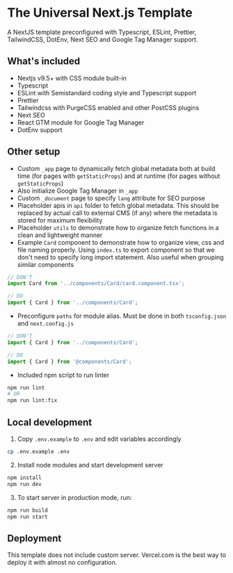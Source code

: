 # The Universal Next.js Template

A NextJS template preconfigured with Typescript, ESLint, Prettier, TailwindCSS, DotEnv, Next SEO and Google Tag Manager support.

## What's included

- Nextjs v9.5+ with CSS module built-in
- Typescript
- ESLint with Semistandard coding style and Typescript support
- Prettier
- Tailwindcss with PurgeCSS enabled and other PostCSS plugins
- Next SEO
- React GTM module for Google Tag Manager
- DotEnv support

## Other setup

- Custom `_app` page to dynamically fetch global metadata both at build time (for pages with `getStaticProps`)
and at runtime (for pages without `getStaticProps`)
- Also initialize Google Tag Manager in `_app`
- Custom `_document` page to specify `lang` attribute for SEO purpose
- Placeholder apis in `api` folder to fetch global metadata. This should be replaced by actual call to external CMS (if any) where the metadata is stored for maximum flexibility
- Placeholder `utils` to demonstrate how to organize fetch functions in a clean and lightweight manner
- Example `Card` component to demonstrate how to organize view, css and file naming properly. Using `index.ts` to export component so that we don't need to specify long import statement. Also useful when grouping similar components

```ts
// DON'T
import Card from '../components/Card/card.component.tsx';

// DO
import { Card } from '../components/Card';
```

- Preconfigure `paths` for module alias. Must be done in both `tsconfig.json` and `next.config.js`

```ts
// DON'T
import { Card } from '../components/Card';

// DO
import { Card } from '@components/Card';
```

- Included npm script to run linter

```bash
npm run lint
# OR
npm run lint:fix
```

## Local development

1. Copy `.env.example` to `.env` and edit variables accordingly

```bash
cp .env.example .env
```

2. Install node modules and start development server

```bash
npm install
npm run dev
```

3. To start server in production mode, run:

```bash
npm run build
npm run start
```

## Deployment

This template does not include custom server.
Vercel.com is the best way to deploy it with almost no configuration.